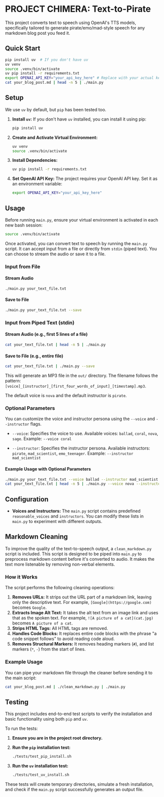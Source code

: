 # PROJECT CHIMERA: Text-to-Pirate

This project converts text to speech using OpenAI's TTS models, specifically tailored to generate pirate/emo/mad-style speech for any markdown blog post you feed it.

## Quick Start

```bash
pip install uv  # If you don't have uv
uv venv
source .venv/bin/activate
uv pip install -r requirements.txt
export OPENAI_API_KEY="your_api_key_here" # Replace with your actual key
cat your_blog_post.md | head -n 5 | ./main.py
```

## Setup

We use `uv` by default, but `pip` has been tested too.

1.  **Install `uv`:**
    If you don't have `uv` installed, you can install it using pip:

    ```bash
    pip install uv
    ```

2.  **Create and Activate Virtual Environment:**

    ```bash
    uv venv
    source .venv/bin/activate
    ```

3.  **Install Dependencies:**

    ```bash
    uv pip install -r requirements.txt
    ```

4.  **Set OpenAI API Key:**
    The project requires your OpenAI API key. Set it as an environment variable:
    ```bash
    export OPENAI_API_KEY="your_api_key_here"
    ```

## Usage

Before running `main.py`, ensure your virtual environment is activated in each new bash session:

```bash
source .venv/bin/activate
```

Once activated, you can convert text to speech by running the `main.py` script. It can accept input from a file or directly from `stdin` (piped text). You can choose to stream the audio or save it to a file.

### Input from File

#### Stream Audio

```bash
./main.py your_text_file.txt
```

#### Save to File

```bash
./main.py your_text_file.txt --save
```

### Input from Piped Text (stdin)

#### Stream Audio (e.g., first 5 lines of a file)

```bash
cat your_text_file.txt | head -n 5 | ./main.py
```

#### Save to File (e.g., entire file)

```bash
cat your_text_file.txt | ./main.py --save
```

This will generate an MP3 file in the `out/` directory. The filename follows the pattern: `[voice]_[instructor]_[first_four_words_of_input]_[timestamp].mp3`.

The default voice is `nova` and the default instructor is `pirate`.

### Optional Parameters

You can customize the voice and instructor persona using the `--voice` and `--instructor` flags.

- `--voice`: Specifies the voice to use.
  Available voices: `ballad`, `coral`, `nova`, `sage`.
  Example: `--voice coral`

- `--instructor`: Specifies the instructor persona.
  Available instructors: `pirate`, `mad_scientist`, `emo_teenager`.
  Example: `--instructor mad_scientist`

#### Example Usage with Optional Parameters

```bash
./main.py your_text_file.txt --voice ballad --instructor mad_scientist
cat your_text_file.txt | head -n 5 | ./main.py --voice nova --instructor emo_teenager
```

## Configuration

- **Voices and Instructors:** The `main.py` script contains predefined `reasonable_voices` and `instructors`. You can modify these lists in `main.py` to experiment with different outputs.

## Markdown Cleaning

To improve the quality of the text-to-speech output, a `clean_markdown.py` script is included. This script is designed to be piped into `main.py` to preprocess markdown content before it's converted to audio. It makes the text more listenable by removing non-verbal elements.

### How it Works

The script performs the following cleaning operations:

1.  **Removes URLs:** It strips out the URL part of a markdown link, leaving only the descriptive text. For example, `[Google](https://google.com)` becomes `Google`.
2.  **Extracts Image Alt Text:** It takes the alt text from an image link and uses that as the spoken text. For example, `![A picture of a cat](cat.jpg)` becomes `A picture of a cat`.
3.  **Strips HTML Tags:** All HTML tags are removed.
4.  **Handles Code Blocks:** It replaces entire code blocks with the phrase "a code snippet follows" to avoid reading code aloud.
5.  **Removes Structural Markers:** It removes heading markers (`#`), and list markers (`*`, `-`) from the start of lines.

### Example Usage

You can pipe your markdown file through the cleaner before sending it to the main script:

```bash
cat your_blog_post.md | ./clean_markdown.py | ./main.py
```

## Testing

This project includes end-to-end test scripts to verify the installation and basic functionality using both `pip` and `uv`.

To run the tests:

1.  **Ensure you are in the project root directory.**

2.  **Run the `pip` installation test:**

    ```bash
    ./tests/test_pip_install.sh
    ```

3.  **Run the `uv` installation test:**
    ```bash
    ./tests/test_uv_install.sh
    ```

These tests will create temporary directories, simulate a fresh installation, and check if the `main.py` script successfully generates an output file.
